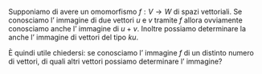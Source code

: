 Supponiamo di avere un omomorfismo $f:V\to W$ di spazi vettoriali. Se conosciamo l’ immagine di due vettori $u$ e $v$ tramite $f$ allora ovviamente conosciamo anche l’ immagine di $u+v$.
Inoltre possiamo determinare la anche l’ immagine di vettori del tipo $ku$.

Ѐ quindi utile chiedersi: se conosciamo l’ immagine $f$ di un distinto numero di vettori, di quali altri vettori possiamo determinare l’ immagine?